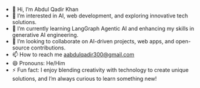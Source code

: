 - 👋 Hi, I’m Abdul Qadir Khan
- 👀 I’m interested in AI, web development, and exploring innovative tech solutions.
- 🌱 I’m currently learning  LangGraph Agentic AI and enhancing my skills in generative AI engineering.
- 💞️ I’m looking to collaborate on AI-driven projects, web apps, and open-source contributions.
- 📫 How to reach me aabdulqadir300@gmail.com
- 😄 Pronouns: He/Him
- ⚡ Fun fact: I enjoy blending creativity with technology to create unique solutions, and I’m always curious to learn something new!

<!---
Abdulqadir000/Abdulqadir000 is a ✨ special ✨ repository because its `README.md` (this file) appears on your GitHub profile.
You can click the Preview link to take a look at your changes.
--->
